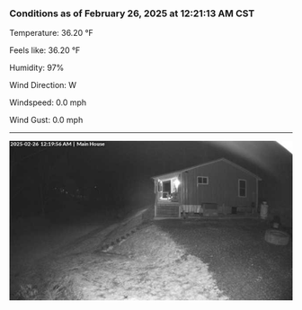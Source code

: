 ### Conditions as of February 26, 2025 at 12:21:13 AM CST 

Temperature: 36.20 &deg;F

Feels like: 36.20 &deg;F

Humidity: 97%

Wind Direction: W

Windspeed: 0.0 mph

Wind Gust: 0.0 mph

---

<img src="./images/latest.jpeg"/>

